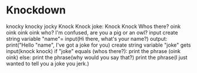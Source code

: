 # Knockdown
knocky knocky jocky
Knock Knock joke:
Knock Knock
Whos there?
oink oink
oink oink who?
I'm confused, are you a pig or an owl? 
input
create string variable "name"= input(Hi there, what's your name?)
output: print("Hello "name", I've got a joke for you)
create string variable "joke" gets input(knock knock)
if "joke" equals (whos there?): 
  print the phrase (oink oink)
else: 
  print the phrase(why would you say that?)
  print the phrase(I just wanted to tell you a joke you jerk.)



